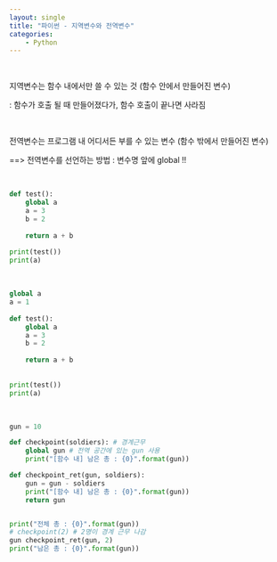 ```yaml
---
layout: single
title: "파이썬 - 지역변수와 전역변수"
categories:
    - Python
---
```


<br>

지역변수는 함수 내에서만 쓸 수 있는 것 (함수 안에서 만들어진 변수)

: 함수가 호출 될 때 만들어졌다가, 함수 호출이 끝나면 사라짐

<br>

전역변수는 프로그램 내 어디서든 부를 수 있는 변수 (함수 밖에서 만들어진 변수)

==> 전역변수를 선언하는 방법 : 변수명 앞에 global !!

<br>

```py
def test():
    global a
    a = 3
    b = 2
 
    return a + b
 
print(test())
print(a)

```

<br>

```py
global a
a = 1
 
def test():
    global a
    a = 3
    b = 2
 
    return a + b
 
 
print(test())
print(a)
```

<br>

```py
gun = 10

def checkpoint(soldiers): # 경계근무
    global gun # 전역 공간에 있는 gun 사용
    print("[함수 내] 남은 총 : {0}".format(gun))

def checkpoint_ret(gun, soldiers):
    gun = gun - soldiers
    print("[함수 내] 남은 총 : {0}".format(gun))
    return gun


print("전체 총 : {0}".format(gun))
# checkpoint(2) # 2명이 경계 근무 나감
gun checkpoint_ret(gun, 2)
print("남은 총 : {0}".format(gun))
```
